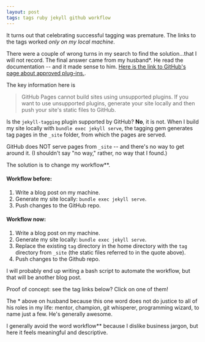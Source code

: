 ```yaml
---
layout: post
tags: tags ruby jekyll github workflow
---
```


It turns out that celebrating successful tagging was premature. The links to the tags worked *only on my local machine*. 

There were a couple of wrong turns in my search to find the solution...that I will not record. The final answer came from my husband*. He read the documentation -- and it made sense to him. [Here is the link to GitHub's page about approved plug-ins.](https://docs.github.com/en/github/working-with-github-pages/about-github-pages-and-jekyll). 

The key information here is
> GitHub Pages cannot build sites using unsupported plugins. If you want to use unsupported plugins, generate your site locally and then push your site's static files to GitHub.

Is the `jekyll-tagging` plugin supported by GitHub? **No**, it is not. 
When I build my site locally with `bundle exec jekyll serve`, the tagging gem generates tag pages in the `_site` folder, from which the pages are served.

GitHub does NOT serve pages from `_site` -- and there's no way to get around it. (I shouldn't say "no way," rather, no way that I found.)

The solution is to change my workflow**.

#### Workflow before:
1. Write a blog post on my machine.
2. Generate my site locally: `bundle exec jekyll serve`.
3. Push changes to the GitHub repo.

#### Workflow now:
1. Write a blog post on my machine.
2. Generate my site locally: `bundle exec jekyll serve`.
3. Replace the existing `tag` directory in the home directory with the `tag` directory from `_site` (the static files referred to in the quote above).
4. Push changes to the Github repo.

I will probably end up writing a bash script to automate the workflow, but that will be another blog post.

Proof of concept: see the tag links below? Click on one of them! 

The * above on husband because this one word does not do justice to all of his roles in my life: mentor, champion, git whisperer, programming wizard, to name just a few. He's generally awesome.

I generally avoid the word workflow** because I dislike business jargon, but here it feels meaningful and descriptive.
